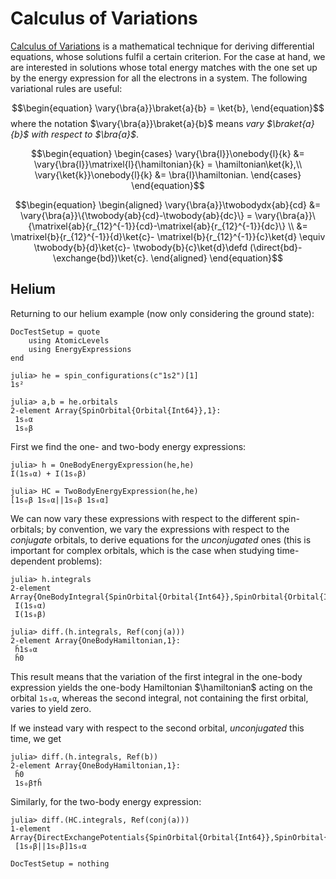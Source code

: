 # Calculus of Variations

[Calculus of
Variations](https://en.wikipedia.org/wiki/Calculus_of_variations) is a
mathematical technique for deriving differential equations, whose
solutions fulfil a certain criterion. For the case at hand, we are
interested in solutions whose total energy matches with the one set up
by the energy expression for all the electrons in a system. The
following variational rules are useful:

$$\begin{equation}
\vary{\bra{a}}\braket{a}{b} = \ket{b},
\end{equation}$$
where the notation $\vary{\bra{a}}\braket{a}{b}$ means _vary
$\braket{a}{b}$ with respect to $\bra{a}$_.

$$\begin{equation}
\begin{cases}
\vary{\bra{l}}\onebody{l}{k} &=
\vary{\bra{l}}\matrixel{l}{\hamiltonian}{k} =
\hamiltonian\ket{k},\\
\vary{\ket{k}}\onebody{l}{k} &=
\bra{l}\hamiltonian.
\end{cases}
\end{equation}$$

$$\begin{equation}
\begin{aligned}
\vary{\bra{a}}\twobodydx{ab}{cd} &=
\vary{\bra{a}}\{\twobody{ab}{cd}-\twobody{ab}{dc}\} =
\vary{\bra{a}}\{\matrixel{ab}{r_{12}^{-1}}{cd}-\matrixel{ab}{r_{12}^{-1}}{dc}\} \\
&=
\matrixel{b}{r_{12}^{-1}}{d}\ket{c}-
\matrixel{b}{r_{12}^{-1}}{c}\ket{d} \equiv
\twobody{b}{d}\ket{c}-
\twobody{b}{c}\ket{d}\defd
(\direct{bd}-\exchange{bd})\ket{c}.
\end{aligned}
\end{equation}$$

## Helium

Returning to our helium example (now only considering the ground
state):

```@meta
DocTestSetup = quote
    using AtomicLevels
    using EnergyExpressions
end
```

```jldoctest helium
julia> he = spin_configurations(c"1s2")[1]
1s²

julia> a,b = he.orbitals
2-element Array{SpinOrbital{Orbital{Int64}},1}:
 1s₀α
 1s₀β
```

First we find the one- and two-body energy expressions:

```jldoctest helium
julia> h = OneBodyEnergyExpression(he,he)
I(1s₀α) + I(1s₀β)

julia> HC = TwoBodyEnergyExpression(he,he)
[1s₀β 1s₀α||1s₀β 1s₀α]
```

We can now vary these expressions with respect to the different
spin-orbitals; by convention, we vary the expressions with respect to
the _conjugate_ orbitals, to derive equations for the _unconjugated_
ones (this is important for complex orbitals, which is the case when
studying time-dependent problems):

```jldoctest helium
julia> h.integrals
2-element Array{OneBodyIntegral{SpinOrbital{Orbital{Int64}},SpinOrbital{Orbital{Int64}}},1}:
 I(1s₀α)
 I(1s₀β)

julia> diff.(h.integrals, Ref(conj(a)))
2-element Array{OneBodyHamiltonian,1}:
 ĥ1s₀α
 ĥ0
```

This result means that the variation of the first integral in the
one-body expression yields the one-body Hamiltonian $\hamiltonian$
acting on the orbital `1s₀α`, whereas the second integral, not
containing the first orbital, varies to yield zero.

If we instead vary with respect to the second orbital, _unconjugated_
this time, we get

```jldoctest helium
julia> diff.(h.integrals, Ref(b))
2-element Array{OneBodyHamiltonian,1}:
 ĥ0
 1s₀β†ĥ
```

Similarly, for the two-body energy expression:

```jldoctest helium
julia> diff.(HC.integrals, Ref(conj(a)))
1-element Array{DirectExchangePotentials{SpinOrbital{Orbital{Int64}},SpinOrbital{Orbital{Int64}},SpinOrbital{Orbital{Int64}}},1}:
 [1s₀β||1s₀β]1s₀α
```

```@meta
DocTestSetup = nothing
```
